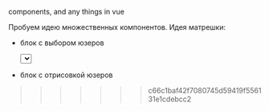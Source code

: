 components, and any things in vue

Пробуем идею множественных компонентов.
Идея матрешки:

- блок с выбором юзеров
    
    <people :users='users'>
      <select title='header' :model='user'/>
    </people>

- блок с отрисовкой юзеров
    
    <people :users='users'>
    </people>
>>>>>>> c66c1baf42f7080745d59419f556131e1cdebcc2
